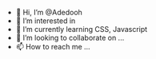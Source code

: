 - 👋 Hi, I’m @Adedooh
- 👀 I’m interested in 
- 🌱 I’m currently learning CSS, Javascript
- 💞️ I’m looking to collaborate on ...
- 📫 How to reach me ...

<!---
Adedooh/Adedooh is a ✨ special ✨ repository because its `README.md` (this file) appears on your GitHub profile.
You can click the Preview link to take a look at your changes.
--->

